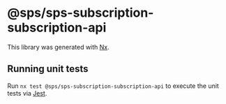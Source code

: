 # @sps/sps-subscription-subscription-api

This library was generated with [Nx](https://nx.dev).

## Running unit tests

Run `nx test @sps/sps-subscription-subscription-api` to execute the unit tests via [Jest](https://jestjs.io).
